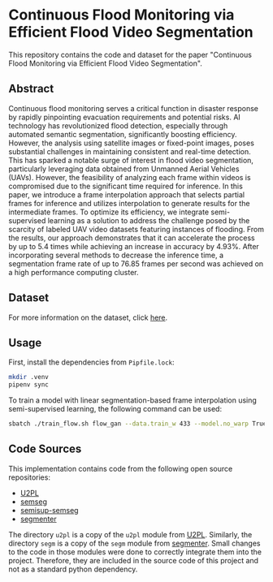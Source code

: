 # Continuous Flood Monitoring via Efficient Flood Video Segmentation

This repository contains the code and dataset for the paper "Continuous Flood Monitoring via Efficient Flood Video Segmentation".

## Abstract

Continuous flood monitoring serves a critical function in disaster response by rapidly pinpointing evacuation requirements and potential risks. AI technology has revolutionized flood detection, especially through automated semantic segmentation, significantly boosting efficiency. However, the analysis using satellite images or fixed-point images, poses substantial challenges in maintaining consistent and real-time detection. This has sparked a notable surge of interest in flood video segmentation, particularly leveraging data obtained from Unmanned Aerial Vehicles (UAVs). However, the feasibility of analyzing each frame within videos is compromised due to the significant time required for inference. In this paper, we introduce a frame interpolation approach that selects partial frames for inference and utilizes interpolation to generate results for the intermediate frames. To optimize its efficiency, we integrate semi-supervised learning as a solution to address the challenge posed by the scarcity of labeled UAV video datasets featuring instances of flooding. From the results, our approach demonstrates that it can accelerate the process by up to 5.4 times while achieving an increase in accuracy by 4.93%. After incorporating several methods to decrease the inference time, a segmentation frame rate of up to 76.85 frames per second was achieved on a high performance computing cluster.

## Dataset

For more information on the dataset, click [here](dataset/flow/README.md).

## Usage

First, install the dependencies from `Pipfile.lock`:

```bash
mkdir .venv
pipenv sync
```

To train a model with linear segmentation-based frame interpolation using semi-supervised learning, the following command can be used:

```bash
sbatch ./train_flow.sh flow_gan --data.train_w 433 --model.no_warp True --model.feature_based False
```

## Code Sources

This implementation contains code from the following open source repositories:

- [U2PL](https://github.com/Haochen-Wang409/U2PL)
- [semseg](https://github.com/hszhao/semseg)
- [semisup-semseg](https://github.com/sud0301/semisup-semseg)
- [segmenter](https://github.com/rstrudel/segmenter)

The directory `u2pl` is a copy of the `u2pl` module from [U2PL](https://github.com/Haochen-Wang409/U2PL).
Similarly, the directory `segm` is a copy of the `segm` module from [segmenter](https://github.com/rstrudel/segmenter).
Small changes to the code in those modules were done to correctly integrate them into the project. Therefore, they are included in the source code of this project and not as a standard python dependency.